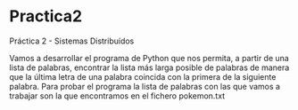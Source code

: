 # Practica2
Práctica 2 - Sistemas Distribuídos

Vamos a desarrollar el programa de Python que nos permita, a partir de una lista de palabras, encontrar la lista más larga posible de palabras de manera que la última letra de una palabra coincida con la primera de la siguiente palabra. Para probar el programa la lista de palabras con las que vamos a trabajar son la que encontramos en el fichero pokemon.txt
